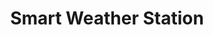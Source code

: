 ---
layout: page
title: Smart Weather Station
description: Smart Weather Station with sensors and scikit-learn
img: assets/img/weather_station_project.jpg
importance: 1
category: IA
redirect: https://github.com/antonin-lfv/DataScience_IoT_projects/tree/main/Projets/Station_meteo_prediction_temps_ML
---